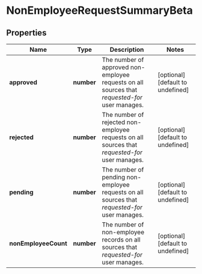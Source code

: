 # NonEmployeeRequestSummaryBeta

## Properties

Name | Type | Description | Notes
------------ | ------------- | ------------- | -------------
**approved** | **number** | The number of approved non-employee requests on all sources that *requested-for* user manages. | [optional] [default to undefined]
**rejected** | **number** | The number of rejected non-employee requests on all sources that *requested-for* user manages. | [optional] [default to undefined]
**pending** | **number** | The number of pending non-employee requests on all sources that *requested-for* user manages. | [optional] [default to undefined]
**nonEmployeeCount** | **number** | The number of non-employee records on all sources that *requested-for* user manages. | [optional] [default to undefined]


